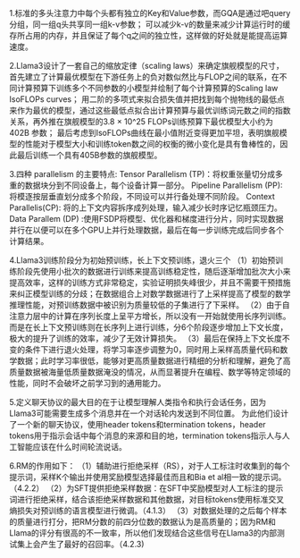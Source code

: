 1.标准的多头注意力中每个头都有独立的Key和Value参数，而GQA是通过吧query分组，同一组q头共享同一组k-v参数；
可以减少k-v的数量来减少计算运行时的缓存所占用的内存，并且保证了每个q之间的独立性，这样做的好处就是能提高运算速度。

2.Llama3设计了一套自己的缩放定律（scaling laws）来确定旗舰模型的尺寸，首先建立了计算最优模型在下游任务上的负对数似然比与FLOP之间的联系，在不同计算预算下训练多个不同参数的小模型并绘制了每个计算预算的Scaling law IsoFLOPs curves；
用二阶的多项式来拟合损失值并把找到每个抛物线的最低点来作为最优的模型，通过这些最低点拟合出计算预算与最优训练词元数之间的指数关系，再外推在旗舰模型的3.8 × 10^25 FLOPs训练预算下最优模型大小约为 402B 参数；
最后考虑到IsoFLOPs曲线在最小值附近变得更加平坦，表明旗舰模型的性能对于模型大小和训练token数之间的权衡的微小变化是具有鲁棒性的，因此最后训练一个具有405B参数的旗舰模型。

3.四种 parallelism 的主要特点:
Tensor Parallelism (TP)：将权重张量切分成多重的数据块分到不同设备上，每个设备计算一部分。
Pipeline Parallelism (PP):	将模逐按层垂直划分成多个阶段，不同设可以并行备处理不同阶段。
Context Parallelis(CP):	将的上下文内容拆序成列处理，输入减少长时序记忆瓶颈压力。
Data Parallem (DP) :使用FSDP将模型、优化器和梯度进行分片，同时实现数据并行在以便可以在多个GPU上并行处理数据，最后在每一步训练完成后同步各个计算结果。

4.Llama3训练阶段分为初始预训练，长上下文预训练，退火三个
（1）初始预训练阶段先使用小批次的数据进行训练来提高训练稳定性，随后逐渐增加批次大小来提高效率，这样的训练方式非常稳定，实验证明损失峰很少，并且不需要干预措施来纠正模型训练的分歧；在数据组合上对数学数据进行了上采样提高了模型的数学推理性能，对预训练数据中被识别为质量较低的子集进行了下采样。
（2）由于自注意力层中的计算在序列长度上呈平方增长，所以没有一开始就使用长序列训练。而是在长上下文预训练则在长序列上进行训练，分6个阶段逐步增加上下文长度，极大的提升了训练的效率，减少了无效计算损失。
（3）最后在保持上下文长度不变的条件下进行退火处理，将学习率逐步调整为0，同时用上采样高质量代码和数学数据；此时学习率很低，能够对更高质量数据进行精细的分析和理解，避免了高质量数据被海量低质量数据淹没的情况，从而显著提升在编程、数学等特定领域的性能，同时不会破坏之前学习到的通用能力。

5.定义聊天协议的最大目的在于让模型理解人类指令和执行会话任务，因为Llama3可能需要生成多个消息并在一个对话轮内发送到不同位置。
为此他们设计了一个新的聊天协议，使用header tokens和termination tokens，header tokens用于指示会话中每个消息的来源和目的地，termination tokens指示人与人工智能应该在什么时间轮流说话。

6.RM的作用如下：
（1）辅助进行拒绝采样（RS），对于人工标注时收集到的每个提示词，采样K个输出并使用奖励模型选择最佳而且和Bia et al相一致的提示词。（4.2.2）
（2）为SFT提供拒绝采样数据：在SFT中奖励模型对人工标注的提示词进行拒绝采样，结合该拒绝采样数据和其他数据，对目标tokens使用标准交叉熵损失对预训练的语言模型进行微调。（4.1.3）
（3）对数据处理的之后每个样本的质量进行打分，把RM分数的前四分位数的数据认为是高质量的；因为RM和Llama的评分有很高的不一致率，所以他们发现结合这些信号在Llama3的内部测试集上会产生了最好的召回率。（4.2.3)
